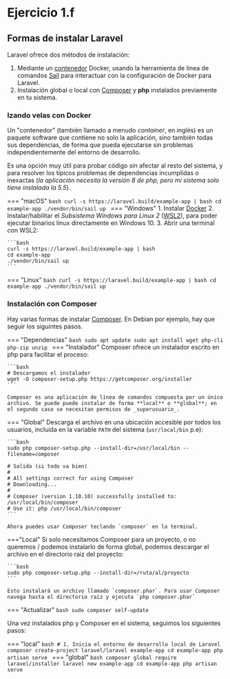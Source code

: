 # Ejercicio 1.f

## Formas de instalar Laravel

Laravel ofrece dos métodos de instalación:

1. Mediante un [contenedor](https://www.xataka.com/otros/docker-a-kubernetes-entendiendo-que-contenedores-que-mayores-revoluciones-industria-desarrollo) Docker, usando la herramienta de línea de comandos [Sail](https://laravel.com/docs/8.x/sail) para interactuar con la configuración de Docker para Laravel.
2. Instalación global o local con [Composer]() y **php** instalados previamente en tu sistema.

### Izando velas con Docker

Un "contenedor" (también llamado a menudo _container_, en inglés) es un paquete software que contiene no solo la aplicación, sino también todas sus dependencias, de forma que pueda ejecutarse sin problemas independientemente del entorno de desarrollo.

Es una opción muy útil para probar código sin afectar al resto del sistema, y para resolver los típicos problemas de dependencias incumplidas o inexactas (_la aplicación necesita la versión 8 de php, pero mi sistema solo tiene instalada la 5.5_).

=== "macOS"
    ```bash
    curl -s https://laravel.build/example-app | bash
    cd example-app
    ./vendor/bin/sail up
    ```
=== "Windows"
    1. Instalar [Docker](https://www.docker.com/products/docker-desktop)
    2. Instalar/habilitar el _Subsistema Windows para Linux 2_ ([WSL2](https://docs.microsoft.com/en-us/windows/wsl/install-win10)), para poder ejecutar binarios linux directamente en Windows 10.
    3. Abrir una terminal con WSL2:

    ```bash
    curl -s https://laravel.build/example-app | bash
    cd example-app
    ./vendor/bin/sail up
    ```
=== "Linux"
    ```bash
    curl -s https://laravel.build/example-app | bash
    cd example-app
    ./vendor/bin/sail up
    ```

### Instalación con Composer

Hay varias formas de instalar [Composer](https://getcomposer.org/doc/00-intro.md). En Debian por ejemplo, hay que seguir los siguintes pasos.

=== "Dependencias"
    ```bash
    sudo apt update
    sudo apt install wget php-cli php-zip unzip
    ```
=== "Instalador"
    Composer ofrece un instalador escrito en php para facilitar el proceso:

    ```bash
    # Descargamos el instalador
    wget -O composer-setup.php https://getcomposer.org/installer
    ```

    Composer es una aplicación de línea de comandos compuesta por un único archivo. Se puede puede instalar de forma **local** o **global**; en el segundo caso se necesitan permisos de _superusuario_.

=== "Global"
    Descarga el archivo en una ubicación accesible por todos los usuarios, incluida en la variable `PATH` del sistema (`usr/local/bin` p.e):

    ```bash
    sudo php composer-setup.php --install-dir=/usr/local/bin --filename=composer

    # Salida (si todo va bien)
    # 
    # All settings correct for using Composer
    # Downloading...
    # 
    # Composer (version 1.10.10) successfully installed to: /usr/local/bin/composer
    # Use it: php /usr/local/bin/composer
    ```

    Ahora puedes usar Composer teclando `composer` en la terminal.
==="Local"
    Si solo necesitamos Composer para un proyecto, o no queremos / podemos instalarlo de forma global, podemos descargar el archivo en el directorio raíz del proyecto:

    ```bash
    sudo php composer-setup.php --install-dir=/ruta/al/proyecto
    ```

    Esto instalará un archivo llamado `composer.phar`. Para usar Composer navega hasta el directorio raíz y ejecuta `php composer.phar`

=== "Actualizar"
    ```bash
    sudo composer self-update
    ```

Una vez instalados php y Composer en el sistema, seguimos los siguientes pasos:

=== "local"
    ```bash
    # 1. Inicia el entorno de desarrollo local de Laravel
    composer create-project laravel/laravel example-app
    cd example-app
    php artisan serve
    ```
=== "global"
    ```bash
    composer global require laravel/installer
    laravel new example-app
    cd example-app
    php artisan serve
    ```
